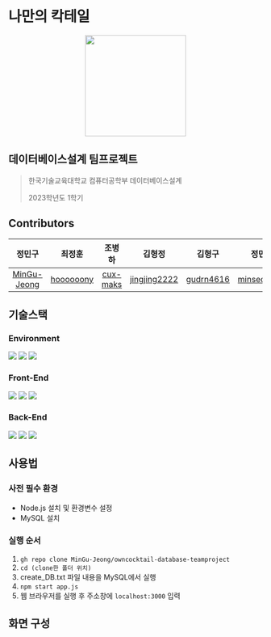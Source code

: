 # 나만의 칵테일

<p align="center"><img src="https://github.com/MinGu-Jeong/owncocktail-database-teamproject/assets/51395707/465fce7e-4c0c-43ac-9fba-7a6858fd6463"  width="200"/></p>

## 데이터베이스설계 팀프로젝트
> 한국기술교육대학교 컴퓨터공학부 데이터베이스설계
> 
> 2023학년도 1학기

## Contributors
|정민구|최정훈|조병하|김형정|김형구|정민서
|:---:|:---:|:---:|:---:|:---:|:---:|
|[MinGu-Jeong](https://github.com/MinGu-Jeong)|[hoooooony](https://github.com/hoooooony)|[cux-maks](https://github.com/cux-maks)|[jingjing2222](https://github.com/jingjing2222)|[gudrn4616](https://github.com/gudrn4616)|[minseo0810](https://github.com/minseo0810)|

## 기술스택
### Environment
<img src="https://img.shields.io/badge/visual studio Code-007ACC?style=for-the-badge&logo=visualstudiocode&logoColor=white"> <img src="https://img.shields.io/badge/git-F05032?style=for-the-badge&logo=git&logoColor=white"> <img src="https://img.shields.io/badge/github-181717?style=for-the-badge&logo=github&logoColor=white">
### Front-End
<img src="https://img.shields.io/badge/html5-E34F26?style=for-the-badge&logo=html5&logoColor=white">  <img src="https://img.shields.io/badge/css-1572B6?style=for-the-badge&logo=css3&logoColor=white">  <img src="https://img.shields.io/badge/javascript-F7DF1E?style=for-the-badge&logo=javascript&logoColor=black">
### Back-End
<img src="https://img.shields.io/badge/mysql-4479A1?style=for-the-badge&logo=mysql&logoColor=white"> <img src="https://img.shields.io/badge/node.js-339933?style=for-the-badge&logo=Node.js&logoColor=white"> <img src="https://img.shields.io/badge/express-000000?style=for-the-badge&logo=express&logoColor=white">

## 사용법
### 사전 필수 환경
* Node.js 설치 및 환경변수 설정
* MySQL 설치
### 실행 순서
1. ``` gh repo clone MinGu-Jeong/owncocktail-database-teamproject ```
2. ``` cd (clone한 폴더 위치) ```
3. create_DB.txt 파일 내용을 MySQL에서 실행
4. ``` npm start app.js ```
5. 웹 브라우저를 실행 후 주소창에 ``` localhost:3000 ``` 입력

## 화면 구성
